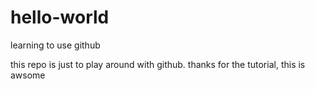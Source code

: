 # hello-world
learning to use github

this repo is just to play around with github.
thanks for the tutorial, this is awsome
